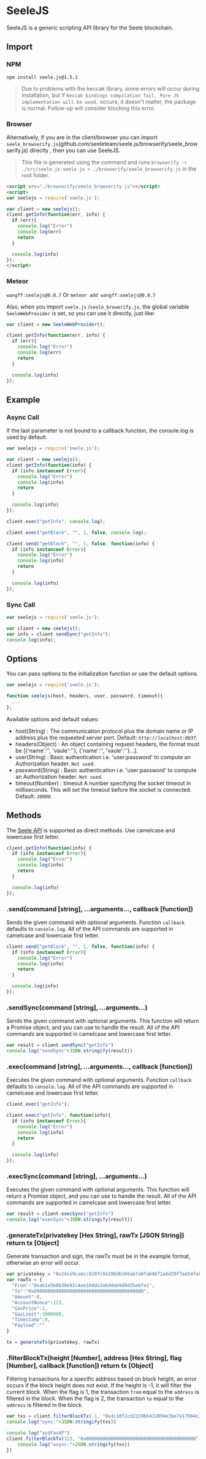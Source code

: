 # SeeleJS

SeeleJS is a generic scripting API library for the Seele blockchain.

## Import

### NPM

`npm install seele.js@1.5.1`

> Due to problems with the keccak library, some errors will occur during installation, but if `Keccak bindings compilation fail. Pure JS implementation will be used.` occurs, it doesn't matter, the package is normal. Follow-up will consider blocking this error.

### Browser

Alternatively, if you are in the client/browser you can import `seele_browserify.js`(github.com/seeleteam/seele.js/browserify/seele_browserify.js) directly , then you can use SeeleJS.

> This file is generated using the command and runs `browserify -r ./src/seele.js:seele.js > ./browserify/seele_browserify.js` in the root folder.

```html
<script src="./browserify/seele_browserify.js"></script>
<script>
var seelejs = require('seele.js');

var client = new seelejs();
client.getInfo(function(err, info) {
  if (err){
    console.log("Error")
    console.log(err)
    return
  }

  console.log(info)
});
</script>
```

### Meteor

`wangff:seelejs@0.0.7` Or `meteor add wangff:seelejs@0.0.7`

Also, when you import `seele.js` /`seele_browerify.js`, the global variable `SeeleWebProvider` is set, so you can use it directly, just like:

```js
var client = new SeeleWebProvider();

client.getInfo(function(err, info) {
  if (err){
    console.log("Error")
    console.log(err)
    return
  }

  console.log(info)
});
```

## Example

### Async Call

If the last parameter is not bound to a callback function, the console.log is used by default.

```js
var seelejs = require('seele.js');

var client = new seelejs();
client.getInfo(function(info) {
  if (info instanceof Error){
    console.log("Error")
    console.log(info)
    return
  }

  console.log(info)
});

client.exec("getInfo", console.log);

client.exec("getBlock", "", 1, false, console.log);

client.send("getBlock", "", 1, false, function(info) {
  if (info instanceof Error){
    console.log("Error")
    console.log(info)
    return
  }

  console.log(info)
});
```

### Sync Call

```js
var seelejs = require('seele.js');

var client = new seelejs();
var info = client.sendSync("getInfo");
console.log(info);
```

## Options

You can pass options to the initialization function or use the default options.

```js
var seelejs = require('seele.js');

function seelejs(host, headers, user, password, timeout){
  ...
};
```

Available options and default values:

+ host(String) : The communication protocol plus the domain name or IP address plus the requested server port. Default: *`http://localhost:8037`*.
+ headers(Object) : An object containing request headers, the format must be [{'name':'', 'vaule':''}, {'name':'', 'vaule':''}...].
+ user(String) : Basic authentication i.e. 'user:password' to compute an Authorization header. `Not used`.
+ password(String) : Basic authentication i.e. 'user:password' to compute an Authorization header. `Not used`.
+ timeout(Number) : timeout A number specifying the socket timeout in milliseconds. This will set the timeout before the socket is connected. Default: *`30000`*.

## Methods

The [Seele API](https://github.com/seeleteam/go-seele/wiki/API-Document#json-rpc-list) is supported as direct methods. Use camelcase and lowercase first letter.

```js
client.getInfo(function(info) {
  if (info instanceof Error){
    console.log("Error")
    console.log(info)
    return
  }

  console.log(info)
});
```

### .send(command [string], ...arguments..., callback [function])

Sends the given command with optional arguments. Function `callback` defaults to `console.log`.
All of the API commands are supported in camelcase and lowercase first letter.

```js
client.send("getBlock", "", 1, false, function(info) {
  if (info instanceof Error){
    console.log("Error")
    console.log(info)
    return
  }

  console.log(info)
});
```

### .sendSync(command [string], ...arguments...)

Sends the given command with optional arguments. This function will return a Promise object, and
you can use to handle the result. All of the API commands are supported in camelcase and lowercase first letter.

```js
var result = client.sendSync("getInfo")
console.log("sendSync"+JSON.stringify(result))
```

### .exec(command [string], ...arguments..., callback [function])

Executes the given command with optional arguments. Function `callback` defaults to `console.log`.
All of the API commands are supported in camelcase and lowercase first letter.

```js
client.exec("getInfo");

client.exec("getInfo", function(info){
  if (info instanceof Error){
    console.log("Error")
    console.log(info)
    return
  }

  console.log(info)
});
```

### .execSync(command [string], ...arguments...)

Executes the given command with optional arguments. This function will return a Promise object, and
you can use to handle the result. All of the API commands are supported in camelcase and lowercase first letter.

```js
var result = client.execSync("getInfo")
console.log("execSync"+JSON.stringify(result))
```

### .generateTx(privatekey [Hex String], rawTx [JSON String]) return tx [Object]

Generate transaction and sign, the rawTx must be in the example format, otherwise an error will occur.

```js
var privatekey = "0x24ce9cadcc9207c94296db166ab7a0fa686f2a6d29f7ea54fe8c22271c40812e"
var rawTx = {
  "From":"0xa61e5b0b30e91c4ae10dda3a6ddeb9d9d35ebfe1",
  "To":"0x0000000000000000000000000000000000000000",
  "Amount":0,
  "AccountNonce":123,
  "GasPrice":1,
  "GasLimit":3000000,
  "Timestamp":0,
  "Payload":""
}

tx = generateTx(privatekey, rawTx)
```

### .filterBlockTx(height [Number], address [Hex String], flag [Number], callback [function]) return tx [Object]

Filtering transactions for a specific address based on block height, an error occurs if the block height does not exist. If the height is -1, it will filter the current block. When the flag is 1, the transaction `from` equal to the `address` is filtered in the block. When the flag is 2, the transaction `to` equal to the `address` is filtered in the block.

```js
var txs = client.filterBlockTx(-1, "0x4c10f2cd2159bb432094e3be7e17904c2b4aeb21", "2")
console.log("sync:"+JSON.stringify(txs))

console.log("asdfasdf")
client.filterBlockTx(123, "0x0000000000000000000000000000000000000000", "1", function(txs){
    console.log("async:"+JSON.stringify(txs))
})
```
